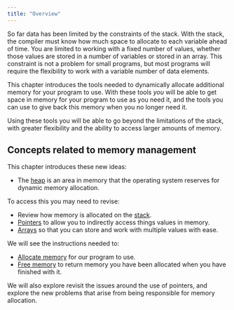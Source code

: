 ```yaml
---
title: "Overview"
---
```


So far data has been limited by the constraints of the stack. With the stack, the compiler must know how much space to allocate to each variable ahead of time. You are limited to working with a fixed number of values, whether those values are stored in a number of variables or stored in an array. This constraint is not a problem for small programs, but most programs will require the flexibility to work with a variable number of data elements.

This chapter introduces the tools needed to dynamically allocate additional memory for your program to use. With these tools *you* will be able to get space in memory for your program to use as you need it, and the tools you can use to give back this memory when you no longer need it.

Using these tools you will be able to go beyond the limitations of the stack, with greater flexibility and the ability to access larger amounts of memory.

## Concepts related to memory management

This chapter introduces these new ideas:

- The [heap](/book/part-2-organised-code/6-deep-dive-memory/1-concepts/01-heap) is an area in memory that the operating system reserves for dynamic memory allocation.

To access this you may need to revise:

- Review how memory is allocated on the [stack](/book/part-2-organised-code/2-organising-code/2-trailside/01-1-the-stack).
- [Pointers](/book/part-2-organised-code/4-indirect-access/1-concepts/02-00-pointer) to allow you to indirectly access things values in memory.
- [Arrays](/book/part-2-organised-code/5-working-with-multiples/1-concepts/00-00-array) so that you can store and work with multiple values with ease.

We will see the instructions needed to:

- [Allocate memory](/book/part-2-organised-code/6-deep-dive-memory/1-concepts/03-0-allocating-memory) for our program to use.
- [Free memory](/book/part-2-organised-code/6-deep-dive-memory/1-concepts/04-freeing-memory) to return memory you have been allocated when you have finished with it.

We will also explore revisit the issues around the use of pointers, and explore the new problems that arise from being responsible for memory allocation.
